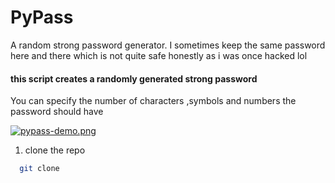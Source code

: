 # PyPass
A random strong password generator.
I sometimes keep the same password here and there which is not quite safe honestly as i was once hacked lol

#### this script creates a randomly generated strong password
You can specify the number of characters ,symbols and numbers the password should have

[![pypass-demo.png](https://i.postimg.cc/3J9Gnt9v/pypass-demo.png)](https://postimg.cc/w7y3BcCq)

1. clone the repo
```bash
  git clone 
